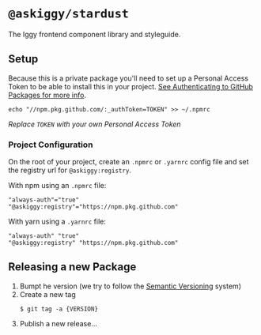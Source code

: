 # `@askiggy/stardust`

The Iggy frontend component library and styleguide.

## Setup

Because this is a private package you'll need to set up a Personal Access Token to be able to install this in your project. [See Authenticating to GitHub Packages for more info](https://docs.github.com/en/packages/working-with-a-github-packages-registry/working-with-the-npm-registry#authenticating-to-github-packages).

```
echo "//npm.pkg.github.com/:_authToken=TOKEN" >> ~/.npmrc
```

_Replace `TOKEN` with your own Personal Access Token_

### Project Configuration

On the root of your project, create an `.npmrc` or `.yarnrc` config file and set the registry url for `@askiggy:registry`.

With npm using an `.npmrc` file:

```
"always-auth"="true"
"@askiggy:registry"="https://npm.pkg.github.com"
```

With yarn using a `.yarnrc` file:

```
"always-auth" "true"
"@askiggy:registry" "https://npm.pkg.github.com"
```

## Releasing a new Package

1. Bumpt he version (we try to follow the [Semantic Versioning](https://semver.org/) system)
2. Create a new tag
   ```
   $ git tag -a {VERSION}
   ```
3. Publish a new release...
